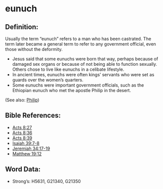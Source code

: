 # eunuch

## Definition:

Usually the term “eunuch” refers to a man who has been castrated. The term later became a general term to refer to any government official, even those without the deformity.

* Jesus said that some eunuchs were born that way, perhaps because of damaged sex organs or because of not being able to function sexually. Others chose to live like eunuchs in a celibate lifestyle.
* In ancient times, eunuchs were often kings’ servants who were set as guards over the women’s quarters.
* Some eunuchs were important government officials, such as the Ethiopian eunuch who met the apostle Philip in the desert.

(See also: [Philip](../names/philip.md))

## Bible References:

* [Acts 8:27](rc://en/tn/help/act/08/27)
* [Acts 8:36](rc://en/tn/help/act/08/36)
* [Acts 8:39](rc://en/tn/help/act/08/39)
* [Isaiah 39:7-8](rc://en/tn/help/isa/39/07)
* [Jeremiah 34:17-19](rc://en/tn/help/jer/34/17)
* [Matthew 19:12](rc://en/tn/help/mat/19/12)

## Word Data:

* Strong’s: H5631, G21340, G21350
